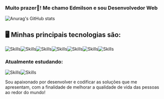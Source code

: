### Muito prazer👋! Me chamo Edmilson e sou Desenvolvedor Web

![Anurag's GitHub stats](https://github-readme-stats.vercel.app/api?username=Edmilson_Junior&show_icons=true&theme=radical)

## 🖥️ Minhas principais tecnologias são:

![Skills](https://img.shields.io/badge/HTML5-E34F26?style=for-the-badge&logo=html5&logoColor=white)![Skills](https://img.shields.io/badge/CSS3-1572B6?style=for-the-badge&logo=css3&logoColor=white)![Skills](https://img.shields.io/badge/React-20232A?style=for-the-badge&logo=react&logoColor=61DAFB)![Skills](https://img.shields.io/badge/TypeScript-007ACC?style=for-the-badge&logo=typescript&logoColor=white)![Skills](https://img.shields.io/badge/Python-14354C?style=for-the-badge&logo=python&logoColor=white)![Skills](https://img.shields.io/badge/Django-092E20?style=for-the-badge&logo=django&logoColor=white)![Skills](https://img.shields.io/badge/Node.js-43853D?style=for-the-badge&logo=node.js&logoColor=white)

### Atualmente estudando: 

![Skills](https://img.shields.io/badge/JavaScript-323330?style=for-the-badge&logo=javascript&logoColor=F7DF1E)![Skills](https://img.shields.io/badge/Node.js-43853D?style=for-the-badge&logo=node.js&logoColor=white)

Sou apaixonado por desenvolver e codificar as soluções que me apresentam, com a finalidade de melhorar a qualidade de vida das pessoas ao redor do mundo!
